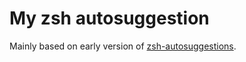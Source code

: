 # My zsh autosuggestion

Mainly based on early version of [zsh-autosuggestions](https://github.com/zsh-user/zsh-autosuggestions).
